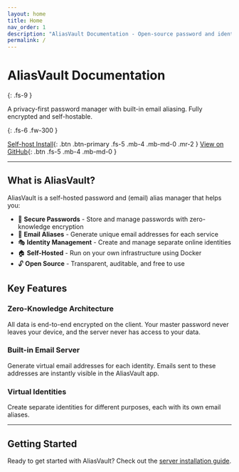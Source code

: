```yaml
---
layout: home
title: Home
nav_order: 1
description: "AliasVault Documentation - Open-source password and identity manager"
permalink: /
---
```


# AliasVault Documentation
{: .fs-9 }

A privacy-first password manager with built-in email aliasing. Fully encrypted and self-hostable.

{: .fs-6 .fw-300 }

[Self-host Install](./installation){: .btn .btn-primary .fs-5 .mb-4 .mb-md-0 .mr-2 }
[View on GitHub](https://github.com/aliasvault/aliasvault){: .btn .fs-5 .mb-4 .mb-md-0 }

---

## What is AliasVault?

AliasVault is a self-hosted password and (email) alias manager that helps you:

- 🔐 **Secure Passwords** - Store and manage passwords with zero-knowledge encryption
- 📧 **Email Aliases** - Generate unique email addresses for each service
- 🎭 **Identity Management** - Create and manage separate online identities
- 🏠 **Self-Hosted** - Run on your own infrastructure using Docker
- 🔓 **Open Source** - Transparent, auditable, and free to use

## Key Features

### Zero-Knowledge Architecture
All data is end-to-end encrypted on the client. Your master password never leaves your device, and the server never has access to your data.

### Built-in Email Server
Generate virtual email addresses for each identity. Emails sent to these addresses are instantly visible in the AliasVault app.

### Virtual Identities
Create separate identities for different purposes, each with its own email aliases.

---

## Getting Started

Ready to get started with AliasVault? Check out the [server installation guide](./installation).

